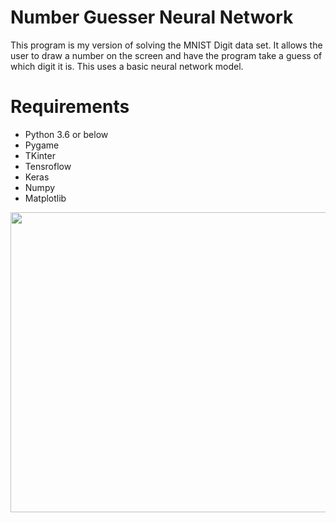 # Number Guesser Neural Network

This program is my version of solving the MNIST Digit data set. It allows the user to draw a number on the screen and have the program take a guess of which digit it is. This uses a basic neural network model.


# Requirements
- Python 3.6 or below
- Pygame
- TKinter
- Tensroflow
- Keras
- Numpy
- Matplotlib

<img src="https://user-images.githubusercontent.com/49748480/117596382-12ca6780-b165-11eb-9641-688a936ea6a3.png" width="760" height="480" />

